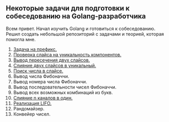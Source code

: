 ## Некоторые задачи для подготовки к собеседованию на Golang-разработчика

Всем привет. Начал изучить Golang и готовиться к собеседованию. Решил создать небольшой репозиторий с задачами и теорией, которая помогла мне. 

1. [Задача на префикс.](https://github.com/Sparkmoons/go_ez_tasks/blob/main/readme/PREFIX.md)
2. [Проверка слайса на уникальность компонентов.](https://github.com/Sparkmoons/go_ez_tasks/blob/main/readme/UNIQUE.md)
3. [Вывод пересечения двух слайсов.](https://github.com/Sparkmoons/go_ez_tasks/blob/main/readme/CROSS.md)
4. [Слияние двух слайсов в уникальный.](https://github.com/Sparkmoons/go_ez_tasks/blob/main/readme/UNIQUE_SL.md)
5. [Поиск числа в слайсе.](https://github.com/Sparkmoons/go_ez_tasks/blob/main/readme/FIND_NUMB.md)
6. Вывод числа Фибоначчи.
7. Вывод номера числа Фибоначчи.
8. Вывод последовательности чисел Фибоначчи.
9. Вывод всех возможных комбинаций из букв.
10. [Слияние n каналов в один.](https://github.com/Sparkmoons/go_ez_tasks/blob/main/readme/MERGE_CH.md)
11. [Реализация LIFO.](https://github.com/Sparkmoons/go_ez_tasks/blob/main/readme/LIFO.md)
12. Рандомайзер.
13. Конвейер чисел.
